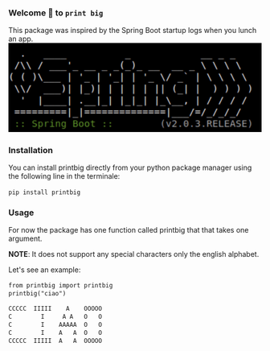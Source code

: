 ### Welcome 🙏 to `print big`
This package was inspired by the Spring Boot startup logs when you lunch an app. 
![SpringBoot Logs](spring_logs.png)


### Installation
You can install printbig directly from your python package manager using the following line in the terminale: 

`pip install printbig` 

### Usage
For now the package has one function called printbig that that takes one argument. 

**NOTE**: It does not support any special characters only the english alphabet. 

Let's see an example:
```
from printbig import printbig
printbig("ciao")
```

```
CCCCC  IIIII    A    OOOOO  
C        I     A A   O   O  
C        I    AAAAA  O   O  
C        I    A   A  O   O  
CCCCC  IIIII  A   A  OOOOO
```

